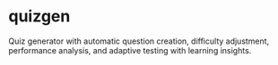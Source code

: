 # quizgen

Quiz generator with automatic question creation, difficulty adjustment, performance analysis, and adaptive testing with learning insights.
